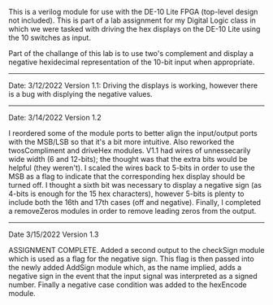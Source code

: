 This is a verilog module for use with the DE-10 Lite FPGA (top-level design not included). This is part of a lab 
assignment for my Digital Logic class in which we were tasked with driving the hex displays
on the DE-10 Lite using the 10 switches as input.

Part of the challange of this lab is to use two's complement and display a negative hexidecimal representation of
 the 10-bit input when appropriate.

-----------------------
Date: 3/12/2022
Version 1.1:
Driving the displays is working, however there is a bug with displying the negative values.

-----------------------
Date: 3/14/2022
Version 1.2

I reordered some of the module ports to better align the input/output ports with the MSB/LSB so that it's a bit more intuitive. Also reworked the twosCompliment and driveHex modules. V1.1 had wires of unnessecarily wide width (6 and 12-bits); the thought was that the extra bits would be helpful (they weren't). I scaled the wires back to 5-bits in order to use the MSB as a flag to indicate that the corresponding hex display should be turned off. I thought a sixth bit was necessary to display a negative sign (as 4-bits is enough for the 15 hex characters), however 5-bits is plenty to include both the 16th and 17th cases (off and negative). Finally, I completed a removeZeros modules in order to remove leading zeros from the output.

-----------------------
Date 3/15/2022
Version 1.3

ASSIGNMENT COMPLETE.
Added a second output to the checkSign module which is used as a flag for the negative sign. This flag is then passed into the newly added AddSign module which, as the name implied, adds a negative sign in the event that the input signal was interpreted as a signed number. Finally a negative case condition was added to the hexEncode module.
